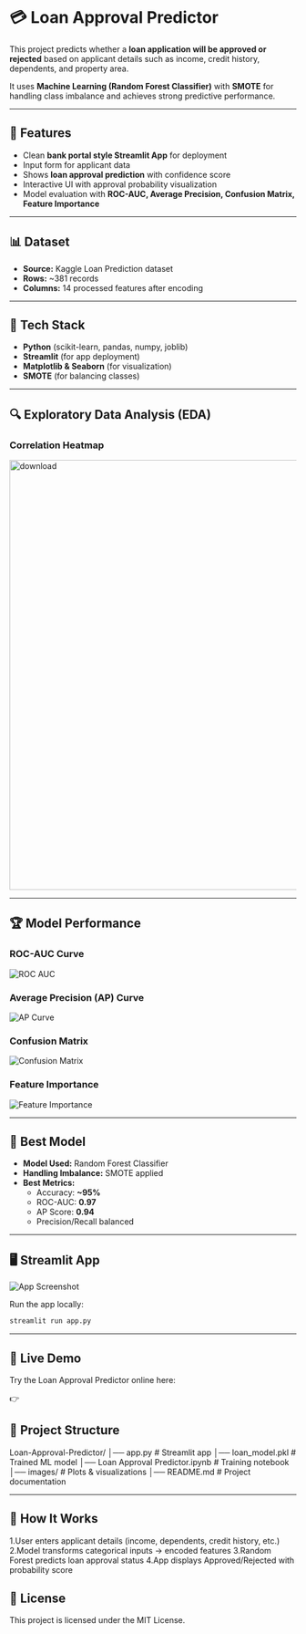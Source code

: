 # 💳 Loan Approval Predictor  

This project predicts whether a **loan application will be approved or rejected** based on applicant details such as income, credit history, dependents, and property area.  

It uses **Machine Learning (Random Forest Classifier)** with **SMOTE** for handling class imbalance and achieves strong predictive performance.  

---

## 🚀 Features
- Clean **bank portal style Streamlit App** for deployment  
- Input form for applicant data  
- Shows **loan approval prediction** with confidence score  
- Interactive UI with approval probability visualization  
- Model evaluation with **ROC-AUC, Average Precision, Confusion Matrix, Feature Importance**  

---

## 📊 Dataset
- **Source:** Kaggle Loan Prediction dataset  
- **Rows:** ~381 records  
- **Columns:** 14 processed features after encoding  

---

## 🔧 Tech Stack
- **Python** (scikit-learn, pandas, numpy, joblib)  
- **Streamlit** (for app deployment)  
- **Matplotlib & Seaborn** (for visualization)  
- **SMOTE** (for balancing classes)  

---

## 🔍 Exploratory Data Analysis (EDA)

### Correlation Heatmap
<img width="1268" height="754" alt="download" src="https://github.com/user-attachments/assets/209ab908-dd59-4892-97c0-8ddb3b82da11" />


---

## 🏆 Model Performance

### ROC-AUC Curve
![ROC AUC](<img width="536" height="468" alt="download" src="https://github.com/user-attachments/assets/83fbb07e-a54d-428b-9fba-eccc2e6385c6" />)  

### Average Precision (AP) Curve
![AP Curve](<img width="691" height="545" alt="download" src="https://github.com/user-attachments/assets/0c41f89f-65d1-4755-bd70-05034891e4ce" />)  

### Confusion Matrix
![Confusion Matrix](<img width="709" height="625" alt="download" src="https://github.com/user-attachments/assets/0485a212-2680-4e2f-8dc8-3d8a9f937a8b" />)  

### Feature Importance
![Feature Importance](<img width="985" height="1219" alt="download" src="https://github.com/user-attachments/assets/75973d31-9294-4b2e-8c57-de121662ebd7" />)  

---

## 🎯 Best Model
- **Model Used:** Random Forest Classifier  
- **Handling Imbalance:** SMOTE applied  
- **Best Metrics:**  
  - Accuracy: **~95%**  
  - ROC-AUC: **0.97**  
  - AP Score: **0.94**  
  - Precision/Recall balanced  

---

## 🖥️ Streamlit App

![App Screenshot](<img width="1656" height="872" alt="loan approval predictor screenshot" src="https://github.com/user-attachments/assets/a38cef02-91e9-4e39-a42e-626341f88974" />)  

Run the app locally:
```bash
streamlit run app.py
```
---

## 🚀 Live Demo

Try the Loan Approval Predictor online here:

👉 

## 📂 Project Structure
Loan-Approval-Predictor/
│── app.py                        # Streamlit app
│── loan_model.pkl                # Trained ML model
│── Loan Approval Predictor.ipynb # Training notebook
│── images/                       # Plots & visualizations
│── README.md                     # Project documentation

---

## 📌 How It Works

1.User enters applicant details (income, dependents, credit history, etc.)
2.Model transforms categorical inputs → encoded features
3.Random Forest predicts loan approval status
4.App displays Approved/Rejected with probability score

## 📜 License
This project is licensed under the MIT License.
